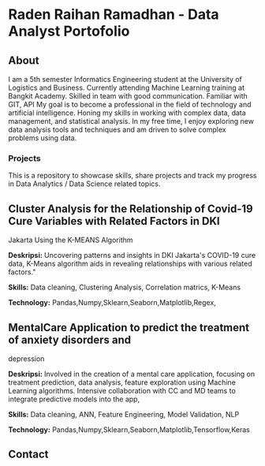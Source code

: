 # Raden Raihan Ramadhan - Data Analyst Portofolio 

## About 
I am a 5th semester Informatics Engineering student at the University of Logistics and Business. Currently attending Machine Learning training at Bangkit Academy. Skilled in team with good communication. Familiar with GIT, API My goal is to become a professional in the field of technology and artificial intelligence. Honing my skills in working with complex data, data management, and statistical analysis. In my free time, I enjoy exploring new data analysis tools and techniques and am driven to solve complex problems using data.

### Projects 
This is a repository to showcase skills, share projects and track my progress in Data Analytics / Data Science related topics.

## Cluster Analysis for the Relationship of Covid-19 Cure Variables with Related Factors in DKI 
Jakarta Using the K-MEANS Algorithm

**Deskripsi:** Uncovering patterns and insights in DKI Jakarta's COVID-19 cure data, K-Means algorithm aids in revealing relationships with various related factors."

**Skills:** Data cleaning, Clustering Analysis, Correlation matrics, K-Means

**Technology:** Pandas,Numpy,Sklearn,Seaborn,Matplotlib,Regex,

## MentalCare Application to predict the treatment of anxiety disorders and
depression

**Deskripsi:** Involved in the creation of a mental care application, focusing on treatment prediction, data 
analysis, feature exploration using Machine Learning algorithms. Intensive collaboration with 
CC and MD teams to integrate predictive models into the app, 

**Skills:** Data cleaning, ANN, Feature Engineering, Model Validation, NLP

**Technology:** Pandas,Numpy,Sklearn,Seaborn,Matplotlib,Tensorflow,Keras

## Contact 


